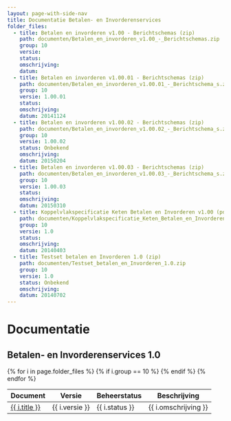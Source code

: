```yaml
---
layout: page-with-side-nav
title: Documentatie Betalen- en Invorderenservices
folder_files:
  - title: Betalen en invorderen v1.00 - Berichtschemas (zip)
    path: documenten/Betalen_en_invorderen_v1.00_-_Berichtschemas.zip
    group: 10
    versie: 
    status: 
    omschrijving: 
    datum: 
  - title: Betalen en invorderen v1.00.01 - Berichtschemas (zip)
    path: documenten/Betalen_en_invorderen_v1.00.01_-_Berichtschema_s.zip
    group: 10
    versie: 1.00.01
    status: 
    omschrijving: 
    datum: 20141124
  - title: Betalen en invorderen v1.00.02 - Berichtschemas (zip)
    path: documenten/Betalen_en_invorderen_v1.00.02_-_Berichtschema_s.zip
    group: 10
    versie: 1.00.02
    status: Onbekend
    omschrijving: 
    datum: 20150204
  - title: Betalen en invorderen v1.00.03 - Berichtschemas (zip)
    path: documenten/Betalen_en_invorderen_v1.00.03_-_Berichtschema_s.zip
    group: 10
    versie: 1.00.03
    status: 
    omschrijving: 
    datum: 20150310
  - title: Koppelvlakspecificatie Keten Betalen en Invorderen v1.00 (pdf)
    path: documenten/Koppelvlakspecificatie_Keten_Betalen_en_Invorderen_v1.00.pdf
    group: 10
    versie: 1.0
    status: 
    omschrijving: 
    datum: 20140403
  - title: Testset betalen en Invorderen 1.0 (zip)
    path: documenten/Testset_betalen_en_Invorderen_1.0.zip
    group: 10
    versie: 1.0
    status: Onbekend
    omschrijving: 
    datum: 20140702
---
```


# Documentatie

## Betalen- en Invorderenservices 1.0

<table>
	<thead>
		<tr>
			<th>Document</th><th>Versie</th><th>Beheerstatus</th><th>Beschrijving</th>
		</tr>
	</thead>
	<tbody>
		{% for i in page.folder_files %}
			{% if i.group == 10 %} 
				<tr>
					<td>
					  <a href="{{ i.path | base_url }}">
						{{ i.title }}
					  </a>
					</td>
					<td>{{ i.versie }}</td>
					<td>{{ i.status }}</td>
					<td>{{ i.omschrijving }}</td>
				</tr>
			{% endif %} 
		{% endfor %}
	</tbody>
</table>
